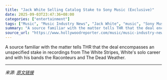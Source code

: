 ```yaml
---
title: "Jack White Selling Catalog Stake to Sony Music (Exclusive)"
date: 2025-09-03T23:47:36+08:00
categories: ["entertainment"]
tags: ["Music", "Music Industry News", "Jack White", "music", "Sony Music", "The White Stripes"]
summary: "A source familiar with the matter tells THR that the deal encompasses an unspecified stake in recordings from The White Stripes, White's solo career and with his bands the Raconteurs and The Dead Weat"
source_url: "https://www.hollywoodreporter.com/music/music-industry-news/jack-white-sells-catalog-stake-to-sony-music-1236346979/"
---
```


A source familiar with the matter tells THR that the deal encompasses an unspecified stake in recordings from The White Stripes, White's solo career and with his bands the Raconteurs and The Dead Weather.

---

*来源: [原文链接](https://www.hollywoodreporter.com/music/music-industry-news/jack-white-sells-catalog-stake-to-sony-music-1236346979/)*
